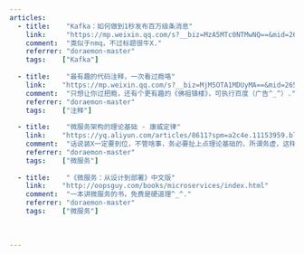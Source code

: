 ```yaml
---
articles:
  - title:    "Kafka：如何做到1秒发布百万级条消息"
    link:     "https://mp.weixin.qq.com/s?__biz=MzA5MTc0NTMwNQ==&mid=2650714377&idx=1&sn=ac111552de23251406aeee7aa3144712&chksm=887dac7fbf0a256926fd45a1bc8c3021646711a3fa2b363b75ede62fd88bd118bbfe39b1209b&mpshare=1&scene=2&srcid=08151iJurZoWvrrzRexUTIbZ&key=96f8bd126fe8e0d61b9f23c74185057a99e06b2c937e485eef9b76a7b5cfebc706a603769278215553fa4402025c9318662ce2751836ba16ecb427de3ffc134155f3fe49023834e3f7f3c2f0dde0537f&ascene=0&uin=MjA1OTQ1MjU%3D&devicetype=iMac+MacBookPro12%2C1+OSX+OSX+10.11.5+build(15F34)&version=12020810&nettype=WIFI&lang=en&fontScale=100&pass_ticket=NTyTc37BD9YM93rk4snsJqQMNEGQ6GBsU739Y7396Co%3D"
    comment:  "类似于nmq，不过标题很牛X."
    referrer: "doraemon-master"
    tags:    ["Kafka"]
    
  - title:    "最有趣的代码注释，一次看过瘾咯"
    link:    "https://mp.weixin.qq.com/s?__biz=MjM5OTA1MDUyMA==&mid=2655438807&idx=1&sn=23d71a56b5574b7eec8a5b873b20a294&chksm=bd730ba08a0482b61e742432fd738616c4eaffdb0e7301f815771c2533f1b076dd09ab27b570&mpshare=1&scene=24&srcid=0801WUXJ55FzIEwLP18uXbKd&key=96f8bd126fe8e0d69570f0bca19d8f26560c3e4bd8204036d34b03fa548c6d8529070dabe1aded32e9a627158a2eff7087624d46dcd9958dd1ad5e42d4c5d7254a3f6c109fb4bbedaca0f0081b439e62&ascene=0&uin=MjA1OTQ1MjU%3D&devicetype=iMac+MacBookPro12%2C1+OSX+OSX+10.11.5+build(15F34)&version=12020810&nettype=WIFI&lang=en&fontScale=100&pass_ticket=NTyTc37BD9YM93rk4snsJqQMNEGQ6GBsU739Y7396Co%3D"
    comment:  "只想让你过把瘾，还有个更有趣的《佛祖镇楼》，可执行百度（广告^_^）."
    referrer: "doraemon-master"
    tags:    ["注释"]
    
  - title:    "微服务架构的理论基础 - 康威定律"
    link:    "https://yq.aliyun.com/articles/8611?spm=a2c4e.11153959.blogcont2764.8.1f3da8ddJ8SjAN"
    comment:  "话说装X一定要到位，不管啥事，务必要扯上点理论基础的，所谓务虚，这样看起来才比较玄."
    referrer: "doraemon-master"
    tags:    ["微服务"]
     
  - title:    "《微服务：从设计到部署》中文版"
    link:    "http://oopsguy.com/books/microservices/index.html"
    comment:  "一本讲微服务的书，免费是硬道理^_^."
    referrer: "doraemon-master"
    tags:    ["微服务"]
    
    
    
---
```

